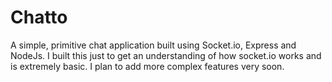# Chatto
A simple, primitive chat application built using Socket.io, Express and NodeJs. I built this just to get an understanding of how socket.io works and is extremely basic.
I plan to add more complex features very soon.
